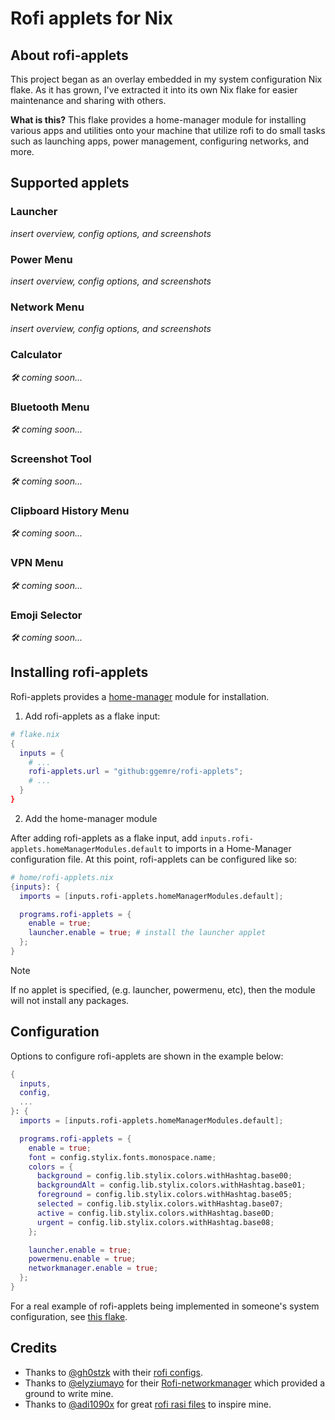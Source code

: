 # Rofi applets for Nix

## About rofi-applets

This project began as an overlay embedded in my system configuration Nix flake.
As it has grown, I've extracted it into its own Nix flake for easier maintenance and sharing with others.

**What is this?** This flake provides a home-manager module for installing various apps and utilities onto your machine
that utilize rofi to do small tasks such as launching apps, power management, configuring networks, and more.

## Supported applets

### Launcher

*insert overview, config options, and screenshots*

### Power Menu

*insert overview, config options, and screenshots*

### Network Menu

*insert overview, config options, and screenshots*

### Calculator

*🛠️ coming soon...*

### Bluetooth Menu

*🛠️ coming soon...*

### Screenshot Tool

*🛠️ coming soon...*

### Clipboard History Menu

*🛠️ coming soon...*

### VPN Menu

*🛠️ coming soon...*

### Emoji Selector

*🛠️ coming soon...*

## Installing rofi-applets

Rofi-applets provides a [home-manager](https://github.com/nix-community/home-manager) module for installation.

1. Add rofi-applets as a flake input:

```nix
# flake.nix
{
  inputs = {
    # ...
    rofi-applets.url = "github:ggemre/rofi-applets";
    # ...
  }
}
```

2. Add the home-manager module

After adding rofi-applets as a flake input, add `inputs.rofi-applets.homeManagerModules.default` to imports in a Home-Manager configuration file.
At this point, rofi-applets can be configured like so:

```nix
# home/rofi-applets.nix
{inputs}: {
  imports = [inputs.rofi-applets.homeManagerModules.default];

  programs.rofi-applets = {
    enable = true;
    launcher.enable = true; # install the launcher applet
  };
}
```

>[!NOTE]
> If no applet is specified, (e.g. launcher, powermenu, etc), then the module will not install any packages.

## Configuration

Options to configure rofi-applets are shown in the example below:

```nix
{
  inputs,
  config,
  ...
}: {
  imports = [inputs.rofi-applets.homeManagerModules.default];

  programs.rofi-applets = {
    enable = true;
    font = config.stylix.fonts.monospace.name;
    colors = {
      background = config.lib.stylix.colors.withHashtag.base00;
      backgroundAlt = config.lib.stylix.colors.withHashtag.base01;
      foreground = config.lib.stylix.colors.withHashtag.base05;
      selected = config.lib.stylix.colors.withHashtag.base07;
      active = config.lib.stylix.colors.withHashtag.base0D;
      urgent = config.lib.stylix.colors.withHashtag.base08;
    };

    launcher.enable = true;
    powermenu.enable = true;
    networkmanager.enable = true;
  };
}
```

For a real example of rofi-applets being implemented in someone's system configuration, see [this flake](https://github.com/ggemre/fleet/blob/main/modules/home/graphical/rofi-applets.nix).

## Credits

* Thanks to [@gh0stzk](https://github.com/gh0stzk) with their [rofi configs](https://github.com/gh0stzk/dotfiles/tree/master/config/bspwm/src).
* Thanks to [@elyziumayo](https://github.com/elyziumayo) for their [Rofi-networkmanager](https://github.com/elyziumayo/Rofi-networkmanager) which provided a ground to write mine.
* Thanks to [@adi1090x](https://github.com/adi1090x) for great [rofi rasi files](https://github.com/adi1090x/rofi) to inspire mine.


